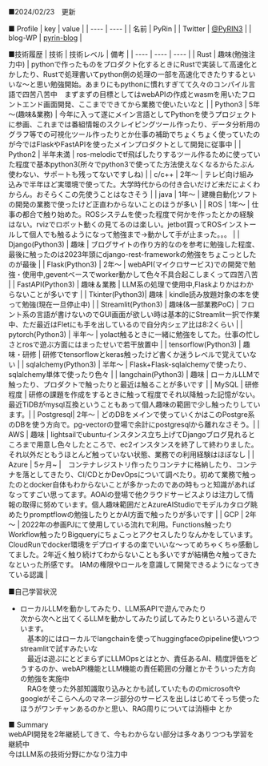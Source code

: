 
■2024/02/23　更新

■ Profile
|  key  |  value  |
| ---- | ---- |
|  名前  |  PyRin  |
|  Twitter  |  [@PyRIN3](https://twitter.com/PyRIN3)  |
| blog-WP | [pyrin-blog](https://pyrin-blog-next.com/) |

■技術履歴
| 技術 | 技術レベル | 備考 |
| ---- | ---- | ---- |
| Rust | 趣味(勉強注力中) | pythonで作ったものをプロダクト化するときにRustで実装して高速化とかしたり、Rustで処理書いてpython側の処理の一部を高速化できたりするといいな～と思い勉強開始。あまりにもpythonに慣れすぎてて久々のコンパイル言語で四苦八苦中　まずまずの目標としてはwebAPIの作成とwasmを用いたフロントエンド画面開発、ここまでできてから業務で使いたいなと |
| Python3 | 5年～(趣味&業務) | 今年に入って遂にメイン言語としてPythonを使うプロジェクトに参画、これまでは番組情報のスクレイピングツール作ったり、データ分析用のグラフ等での可視化ツール作ったりとか仕事の補助でちょくちょく使っていたのが今ではFlaskやFastAPIを使ったメインプロダクトとして開発に従事中 |
| Python2 | 半年未満 | ros-melodicでtf飛ばしたりするツール作るために使っていた程度で基本python3(所々でpython3で使ってた方法使えなくなるからたぶん使わない、サポートも残ってないですしね) |
| c/c++ | 2年～ | テレビ向け組み込みで半年ほど実環境で使ってた。大学時代からの付き合いだけど未だによくわからん。おそらくこの先使うことはなさそう |
| java | 1年～ | 建機自動化ソフトの開発の業務で使ったけど正直わからないことのほうが多い |
| ROS | 1年～ | 仕事の都合で触り始めた。ROSシステムを使った程度で何かを作ったとかの経験はない。rvizでロボット動くの見てるのは楽しい。jetbot買ってROSインストールして個人でも触るようになって勉強まで->動かして手が止まった。。。 |
| Django(Python3) | 趣味 | ブログサイトの作り方的なのを参考に勉強した程度、最後に触ったのは2023年頭にdjango-rest-frameworkの勉強をちょこっとしたのが最後 |
| Flask(Python3) | 2年～ |   webAPI(マイクロサービス)での開発で勉強・使用中,geventベースでworker動かして色々不具合起こしまくって四苦八苦 |
| FastAPI(Python3) | 趣味＆業務 | LLM系の処理で使用中,Flaskよりかはわからないことが多いです |
| Tkinter(Python3)| 趣味 | kindle読み放題対象の本を使って勉強(現在一旦停止中) |
| Streamlit(Python3) | 趣味(&一部業務PoC) | フロント系の言語が書けないのでGUI画面が欲しい時は基本的にStreamlit一択で作業中、ただ最近はFletにも手を出しているので自分内シェア比は8:2くらい |
| pytorch(Python3) | 半年～ | yolact触るときに一緒に勉強をしてた。仕事の忙しさとrosで遊ぶ方面にはまったせいで若干放置中 |
| tensorflow(Python3) | 趣味・研修 | 研修でtensorflowとkeras触ったけど書くか迷うレベルで覚えていない |
| sqlalchemy(Python3) | 半年～ | Flask+Flask-sqlalchemyで使ったり、sqlalchemy単体で使ったり色々 |
| langchain(Python3) | 趣味 | ローカルLLMで触ったり、プロダクトで触ったりと最近は触ることが多いです |
| MySQL | 研修程度 | 研修の課題を作成をするときに触って程度でそれ以降触った記憶がない。最近TiDBがmysql互換ということもあって個人趣味の範囲で少し触ったりしています。|
| Postgresql| 2年～ | どのDBをメインで使っていくかはこのPostgre系のDBを使う方向で。pg-vectorの登場で余計にpostgresqlから離れなさそう。|
| AWS | 趣味 | lightsailでubuntuインスタンス立ち上げてDjangoブログ見れるところまで用意し色々したところで、ec2インスタンスを終了して終わりました。それ以外だともうほとんど触っていない状態、業務での利用経験はほぼなし |
| Azure | 5ヶ月~ |　コンテナレジストリ作ったりコンテナに格納したり、コンテナを落としてきたり、CI/CDとかDevOpsについて調べたり。初めて業務で触ったのとdocker自体もわからないことが多かったのであの時もっと知識があればなってすごい思ってます。AOAIの登場で他クラウドサービスよりは注力して情報の取得に努めています。個人趣味範囲だとAzureAIStudioでモデルカタログ眺めたりpromptflowの勉強したりとかAI方面で触ったりが多いです | 
| GCP | 2年～ | 2022年の参画PJにて使用している流れで利用。Functions触ったりWorkflow触ったりBigqueryにちょこっとアクセスしたりなんかをしています。CloudRunでdocker環境をデプロイするの楽でいいな～ってめちゃくちゃ感動してました。2年近く触り続けてわからないことも多いですが結構色々触ってきたなといった所感です。 IAMの権限やロールを意識して開発できるようになってきている認識 |
  
■自己学習状況  
- ローカルLLMを動かしてみたり、LLM系APIで遊んでみたり  
  次から次へと出てくるLLMを動かしてみたり試してみたりといろいろ遊んでいます。  
　基本的にはローカルでlangchainを使ってhuggingfaceのpipeline使いつつstreamlitで試すみたいな  
　最近は遊ぶにとどまらずにLLMOpsとはとか、責任あるAI、精度評価をどうするのか、webAPI機能とLLM機能の責任範囲の分離とかそういった方向の勉強を実施中  
　RAGを使った外部知識取り込みとかも試していたもののmicrosoftやgoogleがそこらへんのマネージ部分のサービスを出しはじめてそっち使ったほうがワンチャンあるのかと思い、RAG周りについては消極中
  とか  

■ Summary  
webAPI開発を2年継続してきて、今もわからない部分は多々ありつつも学習を継続中  
今はLLM系の技術分野にかなり注力中
  
